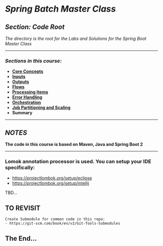 # *Spring Batch Master Class*

##  *Section: Code Root*

*The directory is the root for the Labs and Solutions for the Spring Boot Master Class*

---

### *Sections in this course:*

 - **[Core Concepts](https://github.com/mickknutson/spring_batch_course/tree/master/StudentWork/code/spring_batch_section_core/)**
 - **[Inputs](https://github.com/mickknutson/spring_batch_course/tree/master/StudentWork/code/spring_batch_section_inputs/)**
 - **[Outputs](https://github.com/mickknutson/spring_batch_course/tree/master/StudentWork/code/spring_batch_section_outputs/)**
 - **[Flows](https://github.com/mickknutson/spring_batch_course/tree/master/StudentWork/code/spring_batch_section_flows/)**
 - **[Processing Items](https://github.com/mickknutson/spring_batch_course/tree/master/StudentWork/code/spring_batch_section_processing/)**
 - **[Error Handling](https://github.com/mickknutson/spring_batch_course/tree/master/StudentWork/code/spring_batch_section_error_handling/)**
 - **[Orchestration](https://github.com/mickknutson/spring_batch_course/tree/master/StudentWork/code/spring_batch_section_orchestration/)**
 - **[Job Partitioning and Scaling](https://github.com/mickknutson/spring_batch_course/tree/master/StudentWork/code/spring_batch_section_scaling/)**
 - **Summary**

---


## *NOTES*


**The code in this course is based on Maven, Java and Spring Boot 2**

---

### Lomok annotation processor is used. You can setup your IDE specifically:
- https://projectlombok.org/setup/eclipse
- https://projectlombok.org/setup/intellij



TBD...




## TO REVISIT


    Create Submodule for common code in this repo:
    - https://git-scm.com/book/en/v2/Git-Tools-Submodules




## The End...
